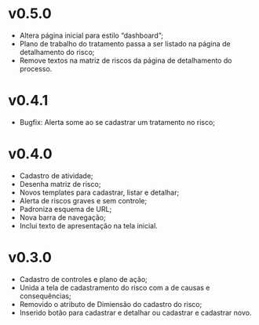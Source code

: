# v0.5.0
+ Altera página inicial para estilo “dashboard”;
+ Plano de trabalho do tratamento passa a ser listado na página de detalhamento do risco;
+ Remove textos na matriz de riscos da página de detalhamento do processo.


# v0.4.1
+ Bugfix: Alerta some ao se cadastrar um tratamento no risco;

# v0.4.0
+ Cadastro de atividade;
+ Desenha matriz de risco;
+ Novos templates para cadastrar, listar e detalhar;
+ Alerta de riscos graves e sem controle;
+ Padroniza esquema de URL;
+ Nova barra de navegação;
+ Inclui texto de apresentação na tela inicial.

# v0.3.0
+ Cadastro de controles e plano de ação;
+ Unida a tela de cadastramento do risco com a de causas e consequências;
+ Removido o atributo de Dimiensão do cadastro do risco;
+ Inserido botão para cadastrar e detalhar ou cadastrar e cadastrar novo.

